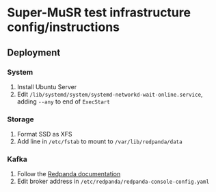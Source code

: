 # Super-MuSR test infrastructure config/instructions

## Deployment

### System

1. Install Ubuntu Server
2. Edit `/lib/systemd/system/systemd-networkd-wait-online.service`, adding `--any` to end of `ExecStart`

### Storage

1. Format SSD as XFS
2. Add line in `/etc/fstab` to mount to `/var/lib/redpanda/data`

### Kafka

1. Follow the [Redpanda documentation](https://docs.redpanda.com/current/deploy/deployment-option/self-hosted/manual/production/production-deployment/?tab=tabs-1-debianubuntu)
2. Edit broker address in `/etc/redpanda/redpanda-console-config.yaml`
